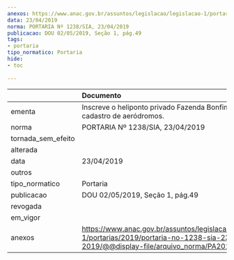```yaml
---
anexos: https://www.anac.gov.br/assuntos/legislacao/legislacao-1/portarias/2019/portaria-no-1238-sia-23-04-2019/@@display-file/arquivo_norma/PA2019-1238.pdf
data: 23/04/2019
norma: PORTARIA Nº 1238/SIA, 23/04/2019
publicacao: DOU 02/05/2019, Seção 1, pág.49
tags:
- portaria
tipo_normatico: Portaria
hide: 
- toc 
 
---
```


|                    | Documento                                                                                                                                            |
|:-------------------|:-----------------------------------------------------------------------------------------------------------------------------------------------------|
| ementa             | Inscreve o heliponto privado Fazenda Bonfim (SE) no cadastro de aeródromos.                                                                          |
| norma              | PORTARIA Nº 1238/SIA, 23/04/2019                                                                                                                     |
| tornada_sem_efeito |                                                                                                                                                      |
| alterada           |                                                                                                                                                      |
| data               | 23/04/2019                                                                                                                                           |
| outros             |                                                                                                                                                      |
| tipo_normatico     | Portaria                                                                                                                                             |
| publicacao         | DOU 02/05/2019, Seção 1, pág.49                                                                                                                      |
| revogada           |                                                                                                                                                      |
| em_vigor           |                                                                                                                                                      |
| anexos             | https://www.anac.gov.br/assuntos/legislacao/legislacao-1/portarias/2019/portaria-no-1238-sia-23-04-2019/@@display-file/arquivo_norma/PA2019-1238.pdf |